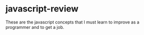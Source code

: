 # javascript-review
 These are the javascript concepts that I must learn to improve as a programmer and to get a job.
